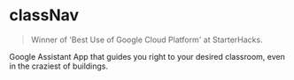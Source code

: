 # classNav
> Winner of 'Best Use of Google Cloud Platform' at StarterHacks.

Google Assistant App that guides you right to your desired classroom, even in the craziest of buildings.
